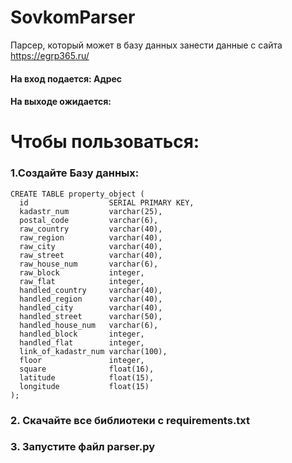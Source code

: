 # SovkomParser
Парсер, который может в базу данных занести данные с сайта https://egrp365.ru/
#### На вход подается: Адрес
#### На выходе ожидается: 


# Чтобы пользоваться:
### 1.Создайте Базу данных:
```
CREATE TABLE property_object (
  id                  SERIAL PRIMARY KEY,
  kadastr_num         varchar(25),
  postal_code         varchar(6),
  raw_country         varchar(40),
  raw_region          varchar(40),
  raw_city            varchar(40),
  raw_street          varchar(40),
  raw_house_num       varchar(6),
  raw_block           integer,
  raw_flat            integer,
  handled_country     varchar(40),
  handled_region      varchar(40),
  handled_city        varchar(40),
  handled_street      varchar(50),
  handled_house_num   varchar(6),
  handled_block       integer,
  handled_flat        integer,
  link_of_kadastr_num varchar(100),
  floor               integer,
  square              float(16),
  latitude            float(15),
  longitude           float(15)
);
```
### 2. Скачайте все библиотеки с requirements.txt
### 3. Запустите файл parser.py
